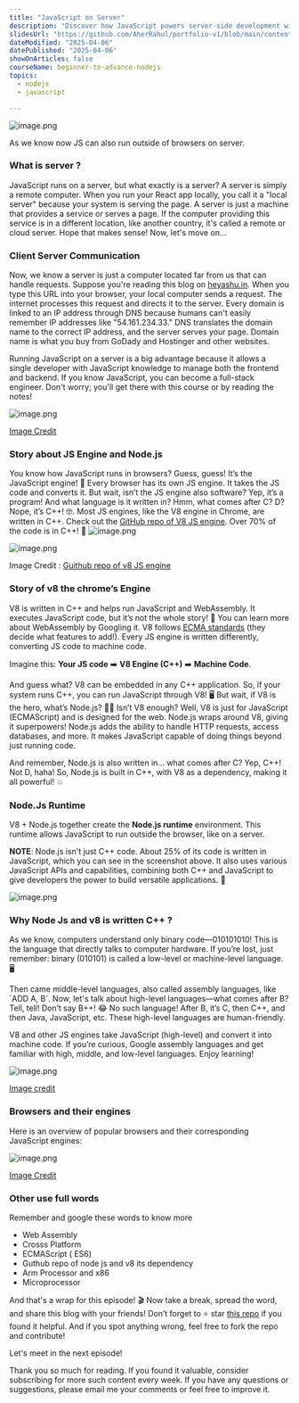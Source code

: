 ```yaml
---
title: "JavaScript on Server"
description: "Discover how JavaScript powers server-side development with Node.js, transforming the way web applications are built. Node.js is a fast, scalable runtime that enables asynchronous, event-driven programming, making it ideal for real-time applications like chat apps and streaming services. You'll also learn to build server-side applications from scratch, manage dependencies with npm, and use frameworks like Express.js."
slidesUrl: "https://github.com/AherRahul/portfolio-v1/blob/main/content/articles"
dateModified: "2025-04-06"
datePublished: "2025-04-06"
showOnArticles: false
courseName: beginner-to-advance-nodejs
topics:
  - nodejs
  - javascript

---
```



![image.png](https://res.cloudinary.com/duojkrgue/image/upload/v1743855306/Portfolio/nodeJsCourse/2_tt100i.png)

As we know now JS can also run outside of browsers on server.

### What is server ?

JavaScript runs on a server, but what exactly is a server? A server is simply a remote computer. When you run your React app locally, you call it a "local server" because your system is serving the page. A server is just a machine that provides a service or serves a page. If the computer providing this service is in a different location, like another country, it's called a remote or cloud server. Hope that makes sense! Now, let's move on…

### Client Server Communication

Now, we know a server is just a computer located far from us that can handle requests. Suppose you're reading this blog on [heyashu.in](http://heyashu.in/). When you type this URL into your browser, your local computer sends a request. The internet processes this request and directs it to the server. Every domain is linked to an IP address through DNS because humans can't easily remember IP addresses like "54.161.234.33." DNS translates the domain name to the correct IP address, and the server serves your page. Domain name is what you buy from GoDady and Hostinger and other websites.

Running JavaScript on a server is a big advantage because it allows a single developer with JavaScript knowledge to manage both the frontend and backend. If you know JavaScript, you can become a full-stack engineer. Don't worry; you'll get there with this course or by reading the notes!

![image.png](https://i.ibb.co/brf7D7h/1.jpg)

[Image Credit](https://heyashu.in/tech/notes)

### Story about JS Engine and Node.js

You know how JavaScript runs in browsers? Guess, guess! It’s the JavaScript engine! 🧠 Every browser has its own JS engine. It takes the JS code and converts it. But wait, isn’t the JS engine also software? Yep, it’s a program! And what language is it written in? Hmm, what comes after C? D? Nope, it’s C++! 🤓. Most JS engines, like the V8 engine in Chrome, are written in C++. Check out the [GitHub repo of V8 JS engine](https://github.com/v8/v8). Over 70% of the code is in C++! 🚀
![image.png](https://i.ibb.co/w7kyPnm/2.jpg)

![image.png](https://i.ibb.co/BLNRTmS/3.jpg)

Image Credit :  [Guithub repo of v8 JS engine](https://github.com/v8/v8) 

### Story of v8 the chrome’s Engine

V8 is written in C++ and helps run JavaScript and WebAssembly. It executes JavaScript code, but it’s not the whole story! 🤔 You can learn more about WebAssembly by Googling it. V8 follows [ECMA standards](https://stackoverflow.com/questions/4269150/what-is-ecmascript) (they decide what features to add!). Every JS engine is written differently, converting JS code to machine code.

Imagine this: **Your JS code** ➡️ **V8 Engine (C++)** ➡️ **Machine Code**.

And guess what? V8 can be embedded in any C++ application. So, if your system runs C++, you can run JavaScript through V8! 🖥️ But wait, if V8 is the hero, what’s Node.js? 🤷‍♂️ Isn’t V8 enough? Well, V8 is just for JavaScript (ECMAScript) and is designed for the web. Node.js wraps around V8, giving it superpowers! Node.js adds the ability to handle HTTP requests, access databases, and more. It makes JavaScript capable of doing things beyond just running code.

And remember, Node.js is also written in... what comes after C? Yep, C++! Not D, haha! So, Node.js is built in C++, with V8 as a dependency, making it all powerful! 💥

### Node.Js Runtime

V8 + Node.js together create the **Node.js runtime** environment. This runtime allows JavaScript to run outside the browser, like on a server.

**NOTE**: Node.js isn't just C++ code. About 25% of its code is written in JavaScript, which you can see in the screenshot above. It also uses various JavaScript APIs and capabilities, combining both C++ and JavaScript to give developers the power to build versatile applications. 🚀

![image.png](https://i.ibb.co/J5M4TNX/4.jpg)


### Why Node Js and v8 is written  C++ ?

As we know, computers understand only binary code—010101010! This is the language that directly talks to computer hardware. If you’re lost, just remember: binary (010101) is called a low-level or machine-level language. 🖥️

Then came middle-level languages, also called assembly languages, like \`ADD A, B\`. Now, let's talk about high-level languages—what comes after B? Tell, tell! Don’t say B++! 😂 No such language! After B, it’s C, then C++, and then Java, JavaScript, etc. These high-level languages are human-friendly.

V8 and other JS engines take JavaScript (high-level) and convert it into machine code. If you’re curious, Google assembly languages and get familiar with high, middle, and low-level languages. Enjoy learning!

![image.png](https://i.ibb.co/BCSK3VF/5.jpg)

[Image credit](https://www.cs.mtsu.edu/~xyang/2170/computerLanguages.html)

### Browsers and their engines

Here is an overview of popular browsers and their corresponding JavaScript engines:

![image.png](https://i.ibb.co/vLZWXVD/6.jpg)

[Image Credit](https://www.lambdatest.com/blog/browser-engines-the-crux-of-cross-browser-compatibility/)

### Other use full words

Remember and google these words to know more

- Web Assembly
- Crosss Platform
- ECMAScript ( ES6)
- Guthub repo of node js and v8 its dependency
- Arm Processor  and x86
- Microprocessor


And that's a wrap for this episode! 🎬 Now take a break, spread the word, and share this blog with your friends! Don’t forget to ⭐️ star [this repo](https://github.com/AherRahul/portfolio-v1) if you found it helpful. And if you spot anything wrong, feel free to fork the repo and contribute!

Let's meet in the next episode!


Thank you so much for reading. If you found it valuable, consider subscribing for more such content every week. If you have any questions or suggestions, please email me your comments or feel free to improve it.
